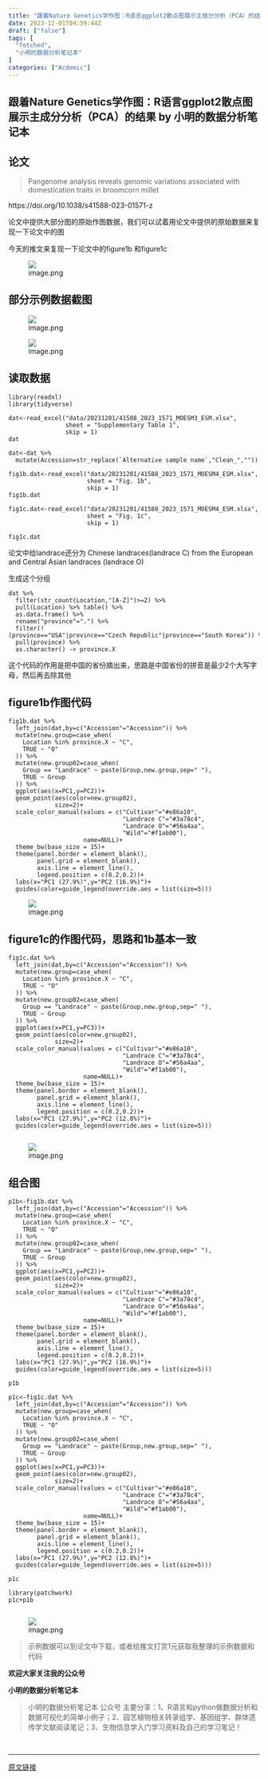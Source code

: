 ```yaml
---
title: "跟着Nature Genetics学作图：R语言ggplot2散点图展示主成分分析（PCA）的结果"
date: 2023-12-01T04:59:44Z
draft: ["false"]
tags: [
  "fetched",
  "小明的数据分析笔记本"
]
categories: ["Acdemic"]
---
```

跟着Nature Genetics学作图：R语言ggplot2散点图展示主成分分析（PCA）的结果 by 小明的数据分析笔记本
------
<div><section data-tool="mdnice编辑器" data-website="https://www.mdnice.com" data-mpa-powered-by="yiban.io"><h2 data-tool="mdnice编辑器"><span></span><span>论文</span><span></span><span> </span></h2><blockquote data-tool="mdnice编辑器"><p>Pangenome analysis reveals genomic variations associated with domestication traits in broomcorn millet</p></blockquote><p data-tool="mdnice编辑器">https://doi.org/10.1038/s41588-023-01571-z</p><p data-tool="mdnice编辑器">论文中提供大部分图的原始作图数据，我们可以试着用论文中提供的原始数据来复现一下论文中的图</p><p data-tool="mdnice编辑器">今天的推文来复现一下论文中的figure1b 和figure1c</p><figure data-tool="mdnice编辑器"><img data-imgfileid="100012803" data-ratio="0.4475945017182131" data-src="https://mmbiz.qpic.cn/sz_mmbiz_png/t1wZDoUyFk66W6zqxJfBX9NpDFqh8Wc7v83fS39ia7VfibhTQkKXaOETfWC4SvokwCBjxoZoYsGOhBa7grcxEe3Q/640?wx_fmt=png&amp;from=appmsg" data-type="png" data-w="1164" src="https://mmbiz.qpic.cn/sz_mmbiz_png/t1wZDoUyFk66W6zqxJfBX9NpDFqh8Wc7v83fS39ia7VfibhTQkKXaOETfWC4SvokwCBjxoZoYsGOhBa7grcxEe3Q/640?wx_fmt=png&amp;from=appmsg"><figcaption>image.png</figcaption></figure><h2 data-tool="mdnice编辑器"><span></span><span>部分示例数据截图</span><span></span><span> </span></h2><figure data-tool="mdnice编辑器"><img data-imgfileid="100012805" data-ratio="0.7458100558659218" data-src="https://mmbiz.qpic.cn/sz_mmbiz_png/t1wZDoUyFk66W6zqxJfBX9NpDFqh8Wc7mvHm1fN9qEkLAbJSEkj9PQsGLhE7I371NzxaibhHMndx6ibYO3I1J6gQ/640?wx_fmt=png&amp;from=appmsg" data-type="png" data-w="716" src="https://mmbiz.qpic.cn/sz_mmbiz_png/t1wZDoUyFk66W6zqxJfBX9NpDFqh8Wc7mvHm1fN9qEkLAbJSEkj9PQsGLhE7I371NzxaibhHMndx6ibYO3I1J6gQ/640?wx_fmt=png&amp;from=appmsg"><figcaption>image.png</figcaption></figure><figure data-tool="mdnice编辑器"><img data-imgfileid="100012806" data-ratio="0.5716510903426791" data-src="https://mmbiz.qpic.cn/sz_mmbiz_png/t1wZDoUyFk66W6zqxJfBX9NpDFqh8Wc75CHTsP7ibvPgdlO1kGAntsyKoib4iaZzvjBjRlSM72SwoqpMSCSmQawiaA/640?wx_fmt=png&amp;from=appmsg" data-type="png" data-w="1284" src="https://mmbiz.qpic.cn/sz_mmbiz_png/t1wZDoUyFk66W6zqxJfBX9NpDFqh8Wc75CHTsP7ibvPgdlO1kGAntsyKoib4iaZzvjBjRlSM72SwoqpMSCSmQawiaA/640?wx_fmt=png&amp;from=appmsg"><figcaption>image.png</figcaption></figure><h2 data-tool="mdnice编辑器"><span></span><span>读取数据</span><span></span><span> </span></h2><pre data-tool="mdnice编辑器"><span></span><code>library(readxl)<br>library(tidyverse)<br><br>dat&lt;-read_excel(<span>"data/20231201/41588_2023_1571_MOESM3_ESM.xlsx"</span>,<br>                sheet = <span>"Supplementary Table 1"</span>,<br>                skip = 1)<br>dat<br><br>dat&lt;-dat %&gt;% <br>  mutate(Accession=str_replace(`Alternative sample name`,<span>"Clean_"</span>,<span>""</span>))<br><br>fig1b.dat&lt;-read_excel(<span>"data/20231201/41588_2023_1571_MOESM4_ESM.xlsx"</span>,<br>                      sheet = <span>"Fig. 1b"</span>,<br>                      skip = 1)<br>fig1b.dat<br><br>fig1c.dat&lt;-read_excel(<span>"data/20231201/41588_2023_1571_MOESM4_ESM.xlsx"</span>,<br>                      sheet = <span>"Fig. 1c"</span>,<br>                      skip = 1)<br><br>fig1c.dat<br></code></pre><p data-tool="mdnice编辑器">论文中给landrace还分为 Chinese landraces(landrace C) from the European and Central Asian landraces (landrace O)</p><p data-tool="mdnice编辑器">生成这个分组</p><pre data-tool="mdnice编辑器"><span></span><code>dat %&gt;% <br>  filter(str_count(Location,<span>"[A-Z]"</span>)&gt;=2) %&gt;% <br>  pull(Location) %&gt;% table() %&gt;% <br>  as.data.frame() %&gt;% <br>  rename(<span>"province"</span>=<span>"."</span>) %&gt;% <br>  filter(!(province==<span>"USA"</span>|province==<span>"Czech Republic"</span>|province==<span>"South Korea"</span>)) %&gt;% <br>  pull(province) %&gt;% <br>  as.character() -&gt; province.X<br></code></pre><p data-tool="mdnice编辑器">这个代码的作用是把中国的省份摘出来，思路是中国省份的拼音是最少2个大写字母，然后再去除其他</p><h2 data-tool="mdnice编辑器"><span></span><span>figure1b作图代码</span><span></span><span> </span></h2><pre data-tool="mdnice编辑器"><span></span><code>fig1b.dat %&gt;% <br>  left_join(dat,by=c(<span>"Accession"</span>=<span>"Accession"</span>)) %&gt;% <br>  mutate(new.group=case_when(<br>    Location %<span>in</span>% province.X ~ <span>"C"</span>,<br>    TRUE ~ <span>"O"</span><br>  )) %&gt;% <br>  mutate(new.group02=case_when(<br>    Group == <span>"Landrace"</span> ~ paste(Group,new.group,sep=<span>" "</span>),<br>    TRUE ~ Group<br>  )) %&gt;% <br>  ggplot(aes(x=PC1,y=PC2))+<br>  geom_point(aes(color=new.group02),<br>             size=2)+<br>  scale_color_manual(values = c(<span>"Cultivar"</span>=<span>"#e86a10"</span>,<br>                                <span>"Landrace C"</span>=<span>"#3a78c4"</span>,<br>                                <span>"Landrace O"</span>=<span>"#56a4aa"</span>,<br>                                <span>"Wild"</span>=<span>"#f1ab00"</span>),<br>                     name=NULL)+<br>  theme_bw(base_size = 15)+<br>  theme(panel.border = element_blank(),<br>        panel.grid = element_blank(),<br>        axis.line = element_line(),<br>        legend.position = c(0.2,0.2))+<br>  labs(x=<span>"PC1 (27.9%)"</span>,y=<span>"PC2 (16.9%)"</span>)+<br>  guides(color=guide_legend(override.aes = list(size=5)))<br></code></pre><figure data-tool="mdnice编辑器"><img data-imgfileid="100012804" data-ratio="0.6191780821917808" data-src="https://mmbiz.qpic.cn/sz_mmbiz_png/t1wZDoUyFk66W6zqxJfBX9NpDFqh8Wc7tiaZDKdHyem9c9haPpAGZo25YE0TSbqToF2HSE1OMib48xVVqxZADRsQ/640?wx_fmt=png&amp;from=appmsg" data-type="png" data-w="1460" src="https://mmbiz.qpic.cn/sz_mmbiz_png/t1wZDoUyFk66W6zqxJfBX9NpDFqh8Wc7tiaZDKdHyem9c9haPpAGZo25YE0TSbqToF2HSE1OMib48xVVqxZADRsQ/640?wx_fmt=png&amp;from=appmsg"><figcaption>image.png</figcaption></figure><h2 data-tool="mdnice编辑器"><span></span><span>figure1c的作图代码，思路和1b基本一致</span><span></span><span> </span></h2><pre data-tool="mdnice编辑器"><span></span><code>fig1c.dat %&gt;% <br>  left_join(dat,by=c(<span>"Accession"</span>=<span>"Accession"</span>)) %&gt;% <br>  mutate(new.group=case_when(<br>    Location %<span>in</span>% province.X ~ <span>"C"</span>,<br>    TRUE ~ <span>"O"</span><br>  )) %&gt;% <br>  mutate(new.group02=case_when(<br>    Group == <span>"Landrace"</span> ~ paste(Group,new.group,sep=<span>" "</span>),<br>    TRUE ~ Group<br>  )) %&gt;% <br>  ggplot(aes(x=PC1,y=PC3))+<br>  geom_point(aes(color=new.group02),<br>             size=2)+<br>  scale_color_manual(values = c(<span>"Cultivar"</span>=<span>"#e86a10"</span>,<br>                                <span>"Landrace C"</span>=<span>"#3a78c4"</span>,<br>                                <span>"Landrace O"</span>=<span>"#56a4aa"</span>,<br>                                <span>"Wild"</span>=<span>"#f1ab00"</span>),<br>                     name=NULL)+<br>  theme_bw(base_size = 15)+<br>  theme(panel.border = element_blank(),<br>        panel.grid = element_blank(),<br>        axis.line = element_line(),<br>        legend.position = c(0.2,0.2))+<br>  labs(x=<span>"PC1 (27.9%)"</span>,y=<span>"PC2 (12.8%)"</span>)+<br>  guides(color=guide_legend(override.aes = list(size=5)))<br><br></code></pre><figure data-tool="mdnice编辑器"><img data-imgfileid="100012807" data-ratio="0.616643929058663" data-src="https://mmbiz.qpic.cn/sz_mmbiz_png/t1wZDoUyFk66W6zqxJfBX9NpDFqh8Wc7hKTaXfk0qdl0YjRSoCrIDbhwtK2FELRy1S5NNf6GgG6TYUPoZKlhKw/640?wx_fmt=png&amp;from=appmsg" data-type="png" data-w="1466" src="https://mmbiz.qpic.cn/sz_mmbiz_png/t1wZDoUyFk66W6zqxJfBX9NpDFqh8Wc7hKTaXfk0qdl0YjRSoCrIDbhwtK2FELRy1S5NNf6GgG6TYUPoZKlhKw/640?wx_fmt=png&amp;from=appmsg"><figcaption>image.png</figcaption></figure><h2 data-tool="mdnice编辑器"><span></span><span>组合图</span><span></span><span> </span></h2><pre data-tool="mdnice编辑器"><span></span><code>p1b&lt;-fig1b.dat %&gt;% <br>  left_join(dat,by=c(<span>"Accession"</span>=<span>"Accession"</span>)) %&gt;% <br>  mutate(new.group=case_when(<br>    Location %<span>in</span>% province.X ~ <span>"C"</span>,<br>    TRUE ~ <span>"O"</span><br>  )) %&gt;% <br>  mutate(new.group02=case_when(<br>    Group == <span>"Landrace"</span> ~ paste(Group,new.group,sep=<span>" "</span>),<br>    TRUE ~ Group<br>  )) %&gt;% <br>  ggplot(aes(x=PC1,y=PC2))+<br>  geom_point(aes(color=new.group02),<br>             size=2)+<br>  scale_color_manual(values = c(<span>"Cultivar"</span>=<span>"#e86a10"</span>,<br>                                <span>"Landrace C"</span>=<span>"#3a78c4"</span>,<br>                                <span>"Landrace O"</span>=<span>"#56a4aa"</span>,<br>                                <span>"Wild"</span>=<span>"#f1ab00"</span>),<br>                     name=NULL)+<br>  theme_bw(base_size = 15)+<br>  theme(panel.border = element_blank(),<br>        panel.grid = element_blank(),<br>        axis.line = element_line(),<br>        legend.position = c(0.2,0.2))+<br>  labs(x=<span>"PC1 (27.9%)"</span>,y=<span>"PC2 (16.9%)"</span>)+<br>  guides(color=guide_legend(override.aes = list(size=5)))<br><br>p1b<br><br>p1c&lt;-fig1c.dat %&gt;% <br>  left_join(dat,by=c(<span>"Accession"</span>=<span>"Accession"</span>)) %&gt;% <br>  mutate(new.group=case_when(<br>    Location %<span>in</span>% province.X ~ <span>"C"</span>,<br>    TRUE ~ <span>"O"</span><br>  )) %&gt;% <br>  mutate(new.group02=case_when(<br>    Group == <span>"Landrace"</span> ~ paste(Group,new.group,sep=<span>" "</span>),<br>    TRUE ~ Group<br>  )) %&gt;% <br>  ggplot(aes(x=PC1,y=PC3))+<br>  geom_point(aes(color=new.group02),<br>             size=2)+<br>  scale_color_manual(values = c(<span>"Cultivar"</span>=<span>"#e86a10"</span>,<br>                                <span>"Landrace C"</span>=<span>"#3a78c4"</span>,<br>                                <span>"Landrace O"</span>=<span>"#56a4aa"</span>,<br>                                <span>"Wild"</span>=<span>"#f1ab00"</span>),<br>                     name=NULL)+<br>  theme_bw(base_size = 15)+<br>  theme(panel.border = element_blank(),<br>        panel.grid = element_blank(),<br>        axis.line = element_line(),<br>        legend.position = c(0.2,0.2))+<br>  labs(x=<span>"PC1 (27.9%)"</span>,y=<span>"PC2 (12.8%)"</span>)+<br>  guides(color=guide_legend(override.aes = list(size=5)))<br><br>p1c<br><br>library(patchwork)<br>p1c+p1b<br><br></code></pre><figure data-tool="mdnice编辑器"><img data-imgfileid="100012812" data-ratio="0.4261111111111111" data-src="https://mmbiz.qpic.cn/sz_mmbiz_png/t1wZDoUyFk66W6zqxJfBX9NpDFqh8Wc7AIWwSGLJfn8mKZFLaJLTD21wGYe0pib0SZPyBdkYu85Ed6osibuVW53g/640?wx_fmt=png&amp;from=appmsg" data-type="png" data-w="1800" src="https://mmbiz.qpic.cn/sz_mmbiz_png/t1wZDoUyFk66W6zqxJfBX9NpDFqh8Wc7AIWwSGLJfn8mKZFLaJLTD21wGYe0pib0SZPyBdkYu85Ed6osibuVW53g/640?wx_fmt=png&amp;from=appmsg"><figcaption>image.png</figcaption></figure><blockquote data-tool="mdnice编辑器"><p>示例数据可以到论文中下载，或者给推文打赏1元获取我整理的示例数据和代码</p></blockquote><p data-tool="mdnice编辑器"><strong>欢迎大家关注我的公众号</strong></p><p data-tool="mdnice编辑器"><strong>小明的数据分析笔记本</strong></p><section><mp-common-profile data-pluginname="mpprofile" data-id="MzI3NzQ3MTcxMg==" data-headimg="http://mmbiz.qpic.cn/mmbiz_png/t1wZDoUyFk5t1sOnM0iabvBhnfIj5YpyqrMib0E1MGCd9ibcYxaOPZd0GWhQBDvK2BPEwsicQxd6y5MHLfphnwHnow/0?wx_fmt=png" data-nickname="小明的数据分析笔记本" data-alias="" data-signature="分享R语言和python在生物信息领域做数据分析和数据可视化的简单小例子；偶尔会分享一些组学数据处理相关的内容" data-from="0" data-is_biz_ban="0"></mp-common-profile></section><p data-tool="mdnice编辑器"></p><blockquote data-tool="mdnice编辑器"><p>小明的数据分析笔记本 公众号 主要分享：1、R语言和python做数据分析和数据可视化的简单小例子；2、园艺植物相关转录组学、基因组学、群体遗传学文献阅读笔记；3、生物信息学入门学习资料及自己的学习笔记！</p></blockquote></section><p><br></p><p><mp-style-type data-value="3"></mp-style-type></p></div>  
<hr>
<a href="https://mp.weixin.qq.com/s/jHVlmMZHAn_kWLHcO1oknQ",target="_blank" rel="noopener noreferrer">原文链接</a>
